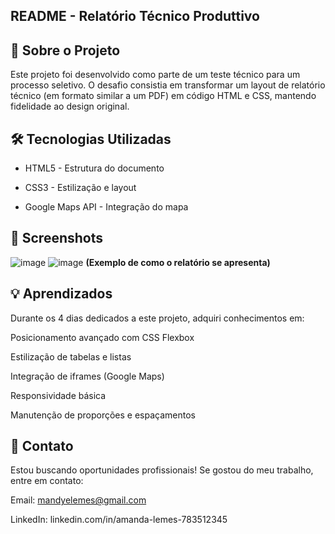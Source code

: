 ## README - Relatório Técnico Produttivo

## 📝 Sobre o Projeto
Este projeto foi desenvolvido como parte de um teste técnico para um processo seletivo. O desafio consistia em transformar um layout de relatório técnico (em formato similar a um PDF) em código HTML e CSS, mantendo fidelidade ao design original.

## 🛠 Tecnologias Utilizadas
- HTML5 - Estrutura do documento

- CSS3 - Estilização e layout

- Google Maps API - Integração do mapa

## 📸 Screenshots

![image](https://github.com/user-attachments/assets/c90ff549-c05a-461f-ae9b-0cc33e4d6230)   ![image](https://github.com/user-attachments/assets/8ed0a58b-c081-4517-ad73-d5e75ffbf4f4)
**(Exemplo de como o relatório se apresenta)**

## 💡 Aprendizados
Durante os 4 dias dedicados a este projeto, adquiri conhecimentos em:

Posicionamento avançado com CSS Flexbox

Estilização de tabelas e listas

Integração de iframes (Google Maps)

Responsividade básica

Manutenção de proporções e espaçamentos

## 📧 Contato
Estou buscando oportunidades profissionais! Se gostou do meu trabalho, entre em contato:

Email: mandyelemes@gmail.com

LinkedIn: linkedin.com/in/amanda-lemes-783512345
